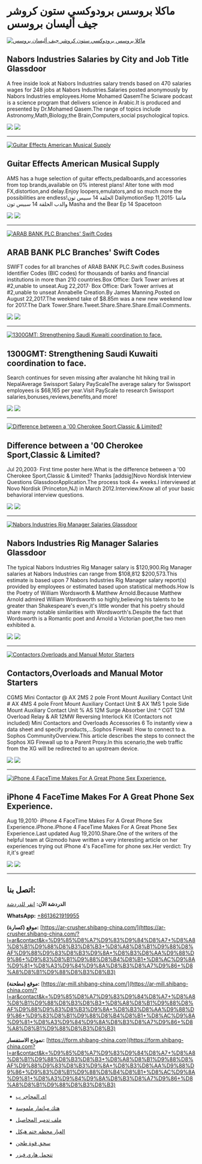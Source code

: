 # ماكلا بروسس برودوكسي ستون كروشر جيف أليسان بروسس

<a href="https://swt.shibang-china.com/?l=ar&img&k=%D9%85%D8%A7%D9%83%D9%84%D8%A7+%D8%A8%D8%B1%D9%88%D8%B3%D8%B3+%D8%A8%D8%B1%D9%88%D8%AF%D9%88%D9%83%D8%B3%D9%8A+%D8%B3%D8%AA%D9%88%D9%86+%D9%83%D8%B1%D9%88%D8%B4%D8%B1+%D8%AC%D9%8A%D9%81+%D8%A3%D9%84%D9%8A%D8%B3%D8%A7%D9%86+%D8%A8%D8%B1%D9%88%D8%B3%D8%B3" target="_blank">![ماكلا بروسس برودوكسي ستون كروشر جيف أليسان بروسس](http://static.shibang-china.com/all-800x300/693.jpg)</a>

## Nabors Industries Salaries by City and Job Title Glassdoor
A free inside look at Nabors Industries salary trends based on 470 salaries wages for 248 jobs at Nabors Industries.Salaries posted anonymously by Nabors Industries employees.Home Mohamed QasemThe Sciware podcast is a science program that delivers science in Arabic.It is produced and presented by Dr.Mohamed Qasem.The range of topics include Astronomy,Math,Biology,the Brain,Computers,social psychological topics.


<a href="https://whatsapp.shibangsoft.com/WhatsApp.php" target="_blank" title="WhatsApp">![](http://static.shibang-china.com/icon/whatsapp.png)</a> <a href="https://swt.shibang-china.com/?l=ar&icon&k=%D9%85%D8%A7%D9%83%D9%84%D8%A7+%D8%A8%D8%B1%D9%88%D8%B3%D8%B3+%D8%A8%D8%B1%D9%88%D8%AF%D9%88%D9%83%D8%B3%D9%8A+%D8%B3%D8%AA%D9%88%D9%86+%D9%83%D8%B1%D9%88%D8%B4%D8%B1+%D8%AC%D9%8A%D9%81+%D8%A3%D9%84%D9%8A%D8%B3%D8%A7%D9%86+%D8%A8%D8%B1%D9%88%D8%B3%D8%B3" target="_blank">![](http://static.shibang-china.com/icon/chat-ar.png)</a>

---

<a href="https://swt.shibang-china.com/?l=ar&img&k=%D9%85%D8%A7%D9%83%D9%84%D8%A7+%D8%A8%D8%B1%D9%88%D8%B3%D8%B3+%D8%A8%D8%B1%D9%88%D8%AF%D9%88%D9%83%D8%B3%D9%8A+%D8%B3%D8%AA%D9%88%D9%86+%D9%83%D8%B1%D9%88%D8%B4%D8%B1+%D8%AC%D9%8A%D9%81+%D8%A3%D9%84%D9%8A%D8%B3%D8%A7%D9%86+%D8%A8%D8%B1%D9%88%D8%B3%D8%B3" target="_blank">![Guitar Effects American Musical Supply](http://static.shibang-china.com/all-800x300/877.jpg)</a>

## Guitar Effects American Musical Supply
AMS has a huge selection of guitar effects,pedalboards,and accessories from top brands,available on 0% interest plans! Alter tone with mod FX,distortion,and delay.Enjoy loopers,emulators,and so much more the possibilities are endless!الحلقة 14 سبيس تون DailymotionSep 11,2015· ماشا والدب الحلقة 14 سبيس تون Masha and the Bear Ep 14 Spacetoon


<a href="https://whatsapp.shibangsoft.com/WhatsApp.php" target="_blank" title="WhatsApp">![](http://static.shibang-china.com/icon/whatsapp.png)</a> <a href="https://swt.shibang-china.com/?l=ar&icon&k=%D9%85%D8%A7%D9%83%D9%84%D8%A7+%D8%A8%D8%B1%D9%88%D8%B3%D8%B3+%D8%A8%D8%B1%D9%88%D8%AF%D9%88%D9%83%D8%B3%D9%8A+%D8%B3%D8%AA%D9%88%D9%86+%D9%83%D8%B1%D9%88%D8%B4%D8%B1+%D8%AC%D9%8A%D9%81+%D8%A3%D9%84%D9%8A%D8%B3%D8%A7%D9%86+%D8%A8%D8%B1%D9%88%D8%B3%D8%B3" target="_blank">![](http://static.shibang-china.com/icon/chat-ar.png)</a>

---

<a href="https://swt.shibang-china.com/?l=ar&img&k=%D9%85%D8%A7%D9%83%D9%84%D8%A7+%D8%A8%D8%B1%D9%88%D8%B3%D8%B3+%D8%A8%D8%B1%D9%88%D8%AF%D9%88%D9%83%D8%B3%D9%8A+%D8%B3%D8%AA%D9%88%D9%86+%D9%83%D8%B1%D9%88%D8%B4%D8%B1+%D8%AC%D9%8A%D9%81+%D8%A3%D9%84%D9%8A%D8%B3%D8%A7%D9%86+%D8%A8%D8%B1%D9%88%D8%B3%D8%B3" target="_blank">![ARAB BANK PLC Branches' Swift Codes](http://static.shibang-china.com/all-800x300/9.jpg)</a>

## ARAB BANK PLC Branches' Swift Codes
SWIFT codes for all branches of ARAB BANK PLC.Swift codes.Business Identifier Codes (BIC codes) for thousands of banks and financial institutions in more than 210 countries.Box Office: Dark Tower arrives at #2,unable to unseat.Aug 22,2017· Box Office: Dark Tower arrives at #2,unable to unseat Annabelle Creation.By James Manning.Posted on August 22,2017.The weekend take of $8.85m was a new new weekend low for 2017.The Dark Tower.Share.Tweet.Share.Share.Share.Email.Comments.


<a href="https://whatsapp.shibangsoft.com/WhatsApp.php" target="_blank" title="WhatsApp">![](http://static.shibang-china.com/icon/whatsapp.png)</a> <a href="https://swt.shibang-china.com/?l=ar&icon&k=%D9%85%D8%A7%D9%83%D9%84%D8%A7+%D8%A8%D8%B1%D9%88%D8%B3%D8%B3+%D8%A8%D8%B1%D9%88%D8%AF%D9%88%D9%83%D8%B3%D9%8A+%D8%B3%D8%AA%D9%88%D9%86+%D9%83%D8%B1%D9%88%D8%B4%D8%B1+%D8%AC%D9%8A%D9%81+%D8%A3%D9%84%D9%8A%D8%B3%D8%A7%D9%86+%D8%A8%D8%B1%D9%88%D8%B3%D8%B3" target="_blank">![](http://static.shibang-china.com/icon/chat-ar.png)</a>

---

<a href="https://swt.shibang-china.com/?l=ar&img&k=%D9%85%D8%A7%D9%83%D9%84%D8%A7+%D8%A8%D8%B1%D9%88%D8%B3%D8%B3+%D8%A8%D8%B1%D9%88%D8%AF%D9%88%D9%83%D8%B3%D9%8A+%D8%B3%D8%AA%D9%88%D9%86+%D9%83%D8%B1%D9%88%D8%B4%D8%B1+%D8%AC%D9%8A%D9%81+%D8%A3%D9%84%D9%8A%D8%B3%D8%A7%D9%86+%D8%A8%D8%B1%D9%88%D8%B3%D8%B3" target="_blank">![1300GMT: Strengthening Saudi Kuwaiti coordination to face.](http://static.shibang-china.com/all-800x300/724.jpg)</a>

## 1300GMT: Strengthening Saudi Kuwaiti coordination to face.
Search continues for seven missing after avalanche hit hiking trail in NepalAverage Swissport Salary PayScaleThe average salary for Swissport employees is $68,165 per year.Visit PayScale to research Swissport salaries,bonuses,reviews,benefits,and more!


<a href="https://whatsapp.shibangsoft.com/WhatsApp.php" target="_blank" title="WhatsApp">![](http://static.shibang-china.com/icon/whatsapp.png)</a> <a href="https://swt.shibang-china.com/?l=ar&icon&k=%D9%85%D8%A7%D9%83%D9%84%D8%A7+%D8%A8%D8%B1%D9%88%D8%B3%D8%B3+%D8%A8%D8%B1%D9%88%D8%AF%D9%88%D9%83%D8%B3%D9%8A+%D8%B3%D8%AA%D9%88%D9%86+%D9%83%D8%B1%D9%88%D8%B4%D8%B1+%D8%AC%D9%8A%D9%81+%D8%A3%D9%84%D9%8A%D8%B3%D8%A7%D9%86+%D8%A8%D8%B1%D9%88%D8%B3%D8%B3" target="_blank">![](http://static.shibang-china.com/icon/chat-ar.png)</a>

---

<a href="https://swt.shibang-china.com/?l=ar&img&k=%D9%85%D8%A7%D9%83%D9%84%D8%A7+%D8%A8%D8%B1%D9%88%D8%B3%D8%B3+%D8%A8%D8%B1%D9%88%D8%AF%D9%88%D9%83%D8%B3%D9%8A+%D8%B3%D8%AA%D9%88%D9%86+%D9%83%D8%B1%D9%88%D8%B4%D8%B1+%D8%AC%D9%8A%D9%81+%D8%A3%D9%84%D9%8A%D8%B3%D8%A7%D9%86+%D8%A8%D8%B1%D9%88%D8%B3%D8%B3" target="_blank">![Difference between a '00 Cherokee Sport,Classic & Limited?](http://static.shibang-china.com/all-800x300/857.jpg)</a>

## Difference between a '00 Cherokee Sport,Classic & Limited?
Jul 20,2003· First time poster here.What is the difference between a '00 Cherokee Sport,Classic & Limited? Thanks [addsig]Novo Nordisk Interview Questions GlassdoorApplication.The process took 4+ weeks.I interviewed at Novo Nordisk (Princeton,NJ) in March 2012.Interview.Know all of your basic behavioral interview questions.


<a href="https://whatsapp.shibangsoft.com/WhatsApp.php" target="_blank" title="WhatsApp">![](http://static.shibang-china.com/icon/whatsapp.png)</a> <a href="https://swt.shibang-china.com/?l=ar&icon&k=%D9%85%D8%A7%D9%83%D9%84%D8%A7+%D8%A8%D8%B1%D9%88%D8%B3%D8%B3+%D8%A8%D8%B1%D9%88%D8%AF%D9%88%D9%83%D8%B3%D9%8A+%D8%B3%D8%AA%D9%88%D9%86+%D9%83%D8%B1%D9%88%D8%B4%D8%B1+%D8%AC%D9%8A%D9%81+%D8%A3%D9%84%D9%8A%D8%B3%D8%A7%D9%86+%D8%A8%D8%B1%D9%88%D8%B3%D8%B3" target="_blank">![](http://static.shibang-china.com/icon/chat-ar.png)</a>

---

<a href="https://swt.shibang-china.com/?l=ar&img&k=%D9%85%D8%A7%D9%83%D9%84%D8%A7+%D8%A8%D8%B1%D9%88%D8%B3%D8%B3+%D8%A8%D8%B1%D9%88%D8%AF%D9%88%D9%83%D8%B3%D9%8A+%D8%B3%D8%AA%D9%88%D9%86+%D9%83%D8%B1%D9%88%D8%B4%D8%B1+%D8%AC%D9%8A%D9%81+%D8%A3%D9%84%D9%8A%D8%B3%D8%A7%D9%86+%D8%A8%D8%B1%D9%88%D8%B3%D8%B3" target="_blank">![Nabors Industries Rig Manager Salaries Glassdoor](http://static.shibang-china.com/all-800x300/1229.jpg)</a>

## Nabors Industries Rig Manager Salaries Glassdoor
The typical Nabors Industries Rig Manager salary is $120,900.Rig Manager salaries at Nabors Industries can range from $108,812 $200,573.This estimate is based upon 7 Nabors Industries Rig Manager salary report(s) provided by employees or estimated based upon statistical methods.How Is the Poetry of William Wordsworth & Matthew Arnold.Because Matthew Arnold admired William Wordsworth so highly,believing his talents to be greater than Shakespeare's even,it's little wonder that his poetry should share many notable similarities with Wordsworth's.Despite the fact that Wordsworth is a Romantic poet and Arnold a Victorian poet,the two men exhibited a.


<a href="https://whatsapp.shibangsoft.com/WhatsApp.php" target="_blank" title="WhatsApp">![](http://static.shibang-china.com/icon/whatsapp.png)</a> <a href="https://swt.shibang-china.com/?l=ar&icon&k=%D9%85%D8%A7%D9%83%D9%84%D8%A7+%D8%A8%D8%B1%D9%88%D8%B3%D8%B3+%D8%A8%D8%B1%D9%88%D8%AF%D9%88%D9%83%D8%B3%D9%8A+%D8%B3%D8%AA%D9%88%D9%86+%D9%83%D8%B1%D9%88%D8%B4%D8%B1+%D8%AC%D9%8A%D9%81+%D8%A3%D9%84%D9%8A%D8%B3%D8%A7%D9%86+%D8%A8%D8%B1%D9%88%D8%B3%D8%B3" target="_blank">![](http://static.shibang-china.com/icon/chat-ar.png)</a>

---

<a href="https://swt.shibang-china.com/?l=ar&img&k=%D9%85%D8%A7%D9%83%D9%84%D8%A7+%D8%A8%D8%B1%D9%88%D8%B3%D8%B3+%D8%A8%D8%B1%D9%88%D8%AF%D9%88%D9%83%D8%B3%D9%8A+%D8%B3%D8%AA%D9%88%D9%86+%D9%83%D8%B1%D9%88%D8%B4%D8%B1+%D8%AC%D9%8A%D9%81+%D8%A3%D9%84%D9%8A%D8%B3%D8%A7%D9%86+%D8%A8%D8%B1%D9%88%D8%B3%D8%B3" target="_blank">![Contactors,Overloads and Manual Motor Starters](http://static.shibang-china.com/all-800x300/972.jpg)</a>

## Contactors,Overloads and Manual Motor Starters
CGMS Mini Contactor @ AX 2MS 2 pole Front Mount Auxiliary Contact Unit # AX 4MS 4 pole Front Mount Auxiliary Contact Unit $ AX 1MS 1 pole Side Mount Auxiliary Contact Unit % AS 12M Surge Absorber Unit ^ CGT 12M Overload Relay & AR 12MW Reversing Interlock Kit (Contactors not included) Mini Contactors and Overloads Accessories 6 To instantly view a data sheet and specify products,…Sophos Firewall: How to connect to a. Sophos CommunityOverview.This article describes the steps to connect the Sophos XG Firewall up to a Parent Proxy.In this scenario,the web traffic from the XG will be redirected to an upstream device.


<a href="https://whatsapp.shibangsoft.com/WhatsApp.php" target="_blank" title="WhatsApp">![](http://static.shibang-china.com/icon/whatsapp.png)</a> <a href="https://swt.shibang-china.com/?l=ar&icon&k=%D9%85%D8%A7%D9%83%D9%84%D8%A7+%D8%A8%D8%B1%D9%88%D8%B3%D8%B3+%D8%A8%D8%B1%D9%88%D8%AF%D9%88%D9%83%D8%B3%D9%8A+%D8%B3%D8%AA%D9%88%D9%86+%D9%83%D8%B1%D9%88%D8%B4%D8%B1+%D8%AC%D9%8A%D9%81+%D8%A3%D9%84%D9%8A%D8%B3%D8%A7%D9%86+%D8%A8%D8%B1%D9%88%D8%B3%D8%B3" target="_blank">![](http://static.shibang-china.com/icon/chat-ar.png)</a>

---

<a href="https://swt.shibang-china.com/?l=ar&img&k=%D9%85%D8%A7%D9%83%D9%84%D8%A7+%D8%A8%D8%B1%D9%88%D8%B3%D8%B3+%D8%A8%D8%B1%D9%88%D8%AF%D9%88%D9%83%D8%B3%D9%8A+%D8%B3%D8%AA%D9%88%D9%86+%D9%83%D8%B1%D9%88%D8%B4%D8%B1+%D8%AC%D9%8A%D9%81+%D8%A3%D9%84%D9%8A%D8%B3%D8%A7%D9%86+%D8%A8%D8%B1%D9%88%D8%B3%D8%B3" target="_blank">![iPhone 4 FaceTime Makes For A Great Phone Sex Experience.](http://static.shibang-china.com/all-800x300/788.jpg)</a>

## iPhone 4 FaceTime Makes For A Great Phone Sex Experience.
Aug 19,2010· iPhone 4 FaceTime Makes For A Great Phone Sex Experience.iPhone.iPhone 4 FaceTime Makes For A Great Phone Sex Experience.Last updated Aug 19,2010.Share.One of the writers of the helpful team at Gizmodo have written a very interesting article on her experiences trying out iPhone 4's FaceTime for phone sex.Her verdict: Try it,it's great!

<a href="https://whatsapp.shibangsoft.com/WhatsApp.php" target="_blank" title="WhatsApp">![](http://static.shibang-china.com/icon/whatsapp.png)</a> <a href="https://swt.shibang-china.com/?l=ar&icon&k=%D9%85%D8%A7%D9%83%D9%84%D8%A7+%D8%A8%D8%B1%D9%88%D8%B3%D8%B3+%D8%A8%D8%B1%D9%88%D8%AF%D9%88%D9%83%D8%B3%D9%8A+%D8%B3%D8%AA%D9%88%D9%86+%D9%83%D8%B1%D9%88%D8%B4%D8%B1+%D8%AC%D9%8A%D9%81+%D8%A3%D9%84%D9%8A%D8%B3%D8%A7%D9%86+%D8%A8%D8%B1%D9%88%D8%B3%D8%B3" target="_blank">![](http://static.shibang-china.com/icon/chat-ar.png)</a>

---
## اتصل بنا:

**الدردشة الآن:** [انقر للدردشة](https://swt.shibang-china.com?l=ar&contact&k=%D9%85%D8%A7%D9%83%D9%84%D8%A7+%D8%A8%D8%B1%D9%88%D8%B3%D8%B3+%D8%A8%D8%B1%D9%88%D8%AF%D9%88%D9%83%D8%B3%D9%8A+%D8%B3%D8%AA%D9%88%D9%86+%D9%83%D8%B1%D9%88%D8%B4%D8%B1+%D8%AC%D9%8A%D9%81+%D8%A3%D9%84%D9%8A%D8%B3%D8%A7%D9%86+%D8%A8%D8%B1%D9%88%D8%B3%D8%B3)

**WhatsApp:**  [+8613621919955](https://whatsapp.shibangsoft.com/WhatsApp.php)

**موقع (كسارة):** [https://ar-crusher.shibang-china.com/](https://ar-crusher.shibang-china.com/?l=ar&contact&k=%D9%85%D8%A7%D9%83%D9%84%D8%A7+%D8%A8%D8%B1%D9%88%D8%B3%D8%B3+%D8%A8%D8%B1%D9%88%D8%AF%D9%88%D9%83%D8%B3%D9%8A+%D8%B3%D8%AA%D9%88%D9%86+%D9%83%D8%B1%D9%88%D8%B4%D8%B1+%D8%AC%D9%8A%D9%81+%D8%A3%D9%84%D9%8A%D8%B3%D8%A7%D9%86+%D8%A8%D8%B1%D9%88%D8%B3%D8%B3)

**موقع (مطحنة):** [https://ar-mill.shibang-china.com/](https://ar-mill.shibang-china.com/?l=ar&contact&k=%D9%85%D8%A7%D9%83%D9%84%D8%A7+%D8%A8%D8%B1%D9%88%D8%B3%D8%B3+%D8%A8%D8%B1%D9%88%D8%AF%D9%88%D9%83%D8%B3%D9%8A+%D8%B3%D8%AA%D9%88%D9%86+%D9%83%D8%B1%D9%88%D8%B4%D8%B1+%D8%AC%D9%8A%D9%81+%D8%A3%D9%84%D9%8A%D8%B3%D8%A7%D9%86+%D8%A8%D8%B1%D9%88%D8%B3%D8%B3)

**نموذج الاستفسار:** [https://form.shibang-china.com](https://form.shibang-china.com?l=ar&contact&k=%D9%85%D8%A7%D9%83%D9%84%D8%A7+%D8%A8%D8%B1%D9%88%D8%B3%D8%B3+%D8%A8%D8%B1%D9%88%D8%AF%D9%88%D9%83%D8%B3%D9%8A+%D8%B3%D8%AA%D9%88%D9%86+%D9%83%D8%B1%D9%88%D8%B4%D8%B1+%D8%AC%D9%8A%D9%81+%D8%A3%D9%84%D9%8A%D8%B3%D8%A7%D9%86+%D8%A8%D8%B1%D9%88%D8%B3%D8%B3)

* [اي المحاجر ب](../9/%D8%A7%D9%8A%20%D8%A7%D9%84%D9%85%D8%AD%D8%A7%D8%AC%D8%B1%20%D8%A8.md)

* [هتك ميانمار ملموسة](../8/%D9%87%D8%AA%D9%83%20%D9%85%D9%8A%D8%A7%D9%86%D9%85%D8%A7%D8%B1%20%D9%85%D9%84%D9%85%D9%88%D8%B3%D8%A9.md)

* [ملف تدمير المحاصيل](../9/%D9%85%D9%84%D9%81%20%D8%AA%D8%AF%D9%85%D9%8A%D8%B1%20%D8%A7%D9%84%D9%85%D8%AD%D8%A7%D8%B5%D9%8A%D9%84.md)

* [الغبار محطم ختم هيكل](../8/%D8%A7%D9%84%D8%BA%D8%A8%D8%A7%D8%B1%20%D9%85%D8%AD%D8%B7%D9%85%20%D8%AE%D8%AA%D9%85%20%D9%87%D9%8A%D9%83%D9%84.md)

* [سحق قوة طحن](../8/%D8%B3%D8%AD%D9%82%20%D9%82%D9%88%D8%A9%20%D8%B7%D8%AD%D9%86.md)

* [تتحمل هاري فيزر](../9/%D8%AA%D8%AA%D8%AD%D9%85%D9%84%20%D9%87%D8%A7%D8%B1%D9%8A%20%D9%81%D9%8A%D8%B2%D8%B1.md)